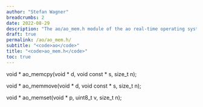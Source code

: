 ```yaml
---
author: "Stefan Wagner"
breadcrumbs: 2
date: 2022-08-29
description: "The ao/ao_mem.h module of the ao real-time operating system."
draft: true
permalink: /ao/ao_mem.h/ 
subtitle: "<code>ao</code>"
title: "<code>ao_mem.h</code>"
toc: true
---
```


void *  ao_memcpy(void * d, void const * s, size_t n);

void *  ao_memmove(void * d, void const * s, size_t n);

void *  ao_memset(void * p, uint8_t v, size_t n);

